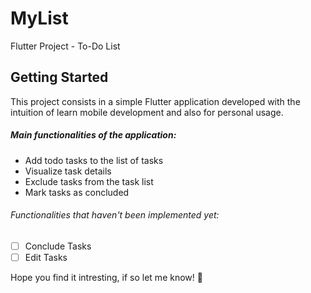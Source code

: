 # MyList

Flutter Project - To-Do List

## Getting Started

This project consists in a simple Flutter application developed with the intuition of learn mobile development and also for personal usage.

##### Main functionalities of the application:
- Add todo tasks to the list of tasks
- Visualize task details
- Exclude tasks from the task list
- Mark tasks as concluded

###### Functionalities that haven't been implemented yet:
- [ ] Conclude Tasks
- [ ] Edit Tasks

Hope you find it intresting, if so let me know! 
	:rainbow:
